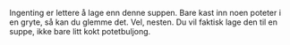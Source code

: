 Ingenting er lettere å lage enn denne suppen. Bare kast inn noen poteter i en gryte, så kan du glemme det. Vel, nesten. Du vil faktisk lage den til en suppe, ikke bare litt kokt potetbuljong.